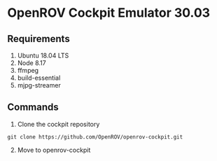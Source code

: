 # OpenROV Cockpit Emulator 30.03

## Requirements
1. Ubuntu 18.04 LTS
2. Node 8.17
3. ffmpeg
4. build-essential
5. mjpg-streamer


## Commands
1. Clone the cockpit repository
```
git clone https://github.com/OpenROV/openrov-cockpit.git
```
2. Move to openrov-cockpit


